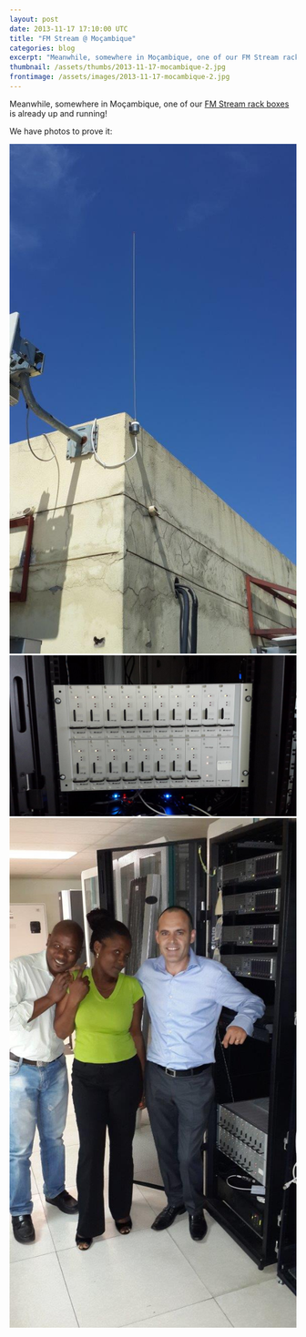```yaml
---
layout: post
date: 2013-11-17 17:10:00 UTC
title: "FM Stream @ Moçambique"
categories: blog
excerpt: "Meanwhile, somewhere in Moçambique, one of our FM Stream rack boxes is now up and running!"
thumbnail: /assets/thumbs/2013-11-17-mocambique-2.jpg
frontimage: /assets/images/2013-11-17-mocambique-2.jpg
---
```


Meanwhile, somewhere in Moçambique, one of our <a href="http://artica.cc/blog/2013/11/07/fm-stream-tech-report.html">FM Stream rack boxes</a> is already up and running!

We have photos to prove it:

<img src="/assets/images/2013-11-17-fm-stream-mocambique-1.jpg"/>

<img src="/assets/images/2013-11-17-fm-stream-mocambique-2.jpg"/>

<img src="/assets/images/2013-11-17-fm-stream-mocambique-3.jpg"/>
